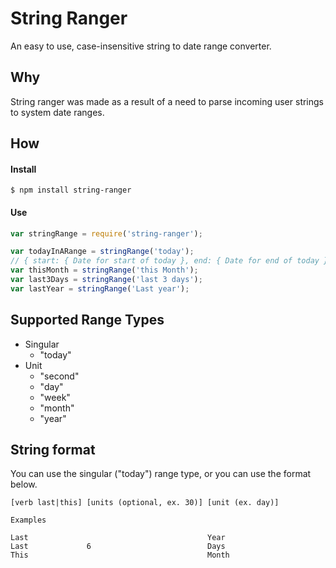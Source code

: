 # String Ranger
An easy to use, case-insensitive string to date range converter.

## Why
String ranger was made as a result of a need to parse incoming user strings to system date ranges.

## How

#### Install
```
$ npm install string-ranger
```

#### Use
```javascript
var stringRange = require('string-ranger');

var todayInARange = stringRange('today');
// { start: { Date for start of today }, end: { Date for end of today } }
var thisMonth = stringRange('this Month');
var last3Days = stringRange('last 3 days');
var lastYear = stringRange('Last year');
```

## Supported Range Types
- Singular
  - "today"
- Unit
  - "second"
  - "day"
  - "week"
  - "month"
  - "year"

## String format
You can use the singular ("today") range type, or you can use the format below.
```
[verb last|this] [units (optional, ex. 30)] [unit (ex. day)]

Examples

Last                                        Year
Last             6                          Days
This                                        Month
```
